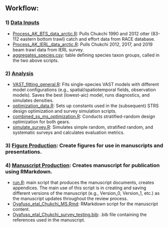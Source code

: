 ## Workflow:

### 1) [Data Inputs](https://github.com/zoyafuso-NOAA/chukchi_survey_evaluation/tree/main/code/00_data_processing)

* [Process_AK_BTS_data_arctic.R](https://github.com/zoyafuso-NOAA/chukchi_survey_evaluation/blob/main/code/00_data_processing/Process_AK_BTS_data_arctic.R): Pulls Chukchi 1990 and 2012 otter (83-112 eastern bottom trawl) catch and effort data from RACE database.
* [Process_AK_IERL_data_arctic.R](https://github.com/zoyafuso-NOAA/chukchi_survey_evaluation/blob/main/code/00_data_processing/Process_AK_IERL_data_arctic.R): Pulls Chukchi 2012, 2017, and 2019 beam trawl data from IERL survey.
* [aggregates_species.csv](https://github.com/zoyafuso-NOAA/chukchi_survey_evaluation/blob/main/data/fish_data/aggregates_species.csv): table defining species taxon groups, called in the two above scripts. 

### 2) [Analysis](https://github.com/zoyafuso-NOAA/chukchi_survey_evaluation/tree/main/code/01_analysis)

* [VAST_fitting_general.R](https://github.com/zoyafuso-NOAA/chukchi_survey_evaluation/blob/main/code/01_analysis/VAST_fitting_general.R): Fits single-species VAST models with different model configurations (e.g., spatial/spatiotemporal fields, observation models). Saves the best (lowest-aic) model, runs diagnostics, and simulates densities.  
* [optimization_data.R](https://github.com/zoyafuso-NOAA/chukchi_survey_evaluation/blob/main/code/01_analysis/optimization_data.R): Sets up constants used in the (subsequent) STRS design optimization and survey simulation scripts.
* [combined_ss_ms_optimization.R](https://github.com/zoyafuso-NOAA/chukchi_survey_evaluation/blob/main/code/01_analysis/combined_ss_ms_optimization.R): Conducts stratified-random design optimization for both gears.
* [simulate_survey.R](https://github.com/zoyafuso-NOAA/chukchi_survey_evaluation/blob/main/code/01_analysis/simulate_survey.R): Simulates simple random, stratified random, and systematic surveys and calculates evaluation metrics. 

### 3) [Figure Production](https://github.com/zoyafuso-NOAA/chukchi_survey_evaluation/tree/main/code/02_figures): Create figures for use in manuscripts and presentations.

### 4) [Manuscript Production](https://github.com/zoyafuso-NOAA/chukchi_survey_evaluation/tree/main/manuscript): Creates manuscript for publication using RMarkdown. 

* [run.R](https://github.com/zoyafuso-NOAA/chukchi_survey_evaluation/blob/main/manuscript/run.R): main script that produces the manuscript documents, creates appendices. The main use of this script is in creating and saving different versions of the manuscript (e.g., Version_0, Version_1, etc.) as the manuscript updates throughout the review process. 
* [Oyafuso_etal_Chukchi_MS.Rmd](https://github.com/zoyafuso-NOAA/chukchi_survey_evaluation/blob/main/manuscript/Oyafuso_etal_Chukchi_MS.Rmd): RMarkdown script for the manuscript content. 
* [Oyafuso_etal_Chukchi_survey_testing.bib](https://github.com/zoyafuso-NOAA/chukchi_survey_evaluation/blob/main/manuscript/Oyafuso_etal_Chukchi_survey_testing.bib): .bib file containing the references used in the manuscript. 
